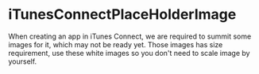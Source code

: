 iTunesConnectPlaceHolderImage
=============================

When creating an app in iTunes Connect, we are required to summit some images for it, which may not be ready yet. Those images has size requirement, use these white images so you don't need to scale image by yourself.
